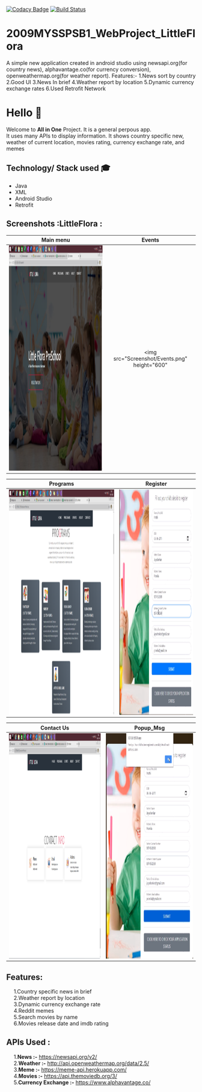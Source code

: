 [![Codacy Badge](https://app.codacy.com/project/badge/Grade/a2ce293b3c50472ea458a60970b90cd8)](https://www.codacy.com/gh/99002533/2009MYSSPSB1_WebProject_LittleFlora/dashboard?utm_source=github.com&amp;utm_medium=referral&amp;utm_content=99002533/2009MYSSPSB1_WebProject_LittleFlora&amp;utm_campaign=Badge_Grade)
[![Build Status](https://dev.azure.com/pratheeksha2409/2009MYSSPSB1_WebProject_LittleFlora/_apis/build/status/99002533.2009MYSSPSB1_WebProject_LittleFlora?branchName=main)](https://dev.azure.com/pratheeksha2409/2009MYSSPSB1_WebProject_LittleFlora/_build/latest?definitionId=2&branchName=main)
# 2009MYSSPSB1_WebProject_LittleFlora
A simple new application created in android studio using newsapi.org(for country news), alphavantage.co(for currency conversion), openweathermap.org(for weather report).
Features:-
1.News sort by country
2.Good UI
3.News In brief
4.Weather report by location
5.Dynamic currency exchange rates
6.Used Retrofit Network
# Hello :wave:
Welcome to **All in One** Project. It is a general perpous app.<br/>
It uses many APIs to display information. It shows country specific new, weather of current location, movies rating, currency exchange rate, and memes<br />
## Technology/ Stack used :mortar_board:
- Java 
- XML
- Android Studio
- Retrofit

## Screenshots :LittleFlora :

|                        Main menu                     |                          Events                       |
| :--------------------------------------------------: | :---------------------------------------------------: |
|  <img src="Screenshot/Home.png" height="600">        |      <img src="Screenshot/Events.png" height="600"    |

|                       Programs                       |                        Register                       |
| :--------------------------------------------------: | :---------------------------------------------------: |
|   <img src="Screenshot/Programs.png" height="600">   |      <img src="Screenshot/Register.png" height="600"> |

|                    Contact Us                        |                   Popup_Msg                           |
| :--------------------------------------------------: | :---------------------------------------------------: |
| <img src="Screenshot/Contact.png" height="600">      |  <img src="Screenshot/Popup.png" height="600">        |
 

## Features:
&nbsp;&nbsp;&nbsp;&nbsp;&nbsp;1.Country specific news in brief<br />
&nbsp;&nbsp;&nbsp;&nbsp;&nbsp;2.Weather report by location<br />
&nbsp;&nbsp;&nbsp;&nbsp;&nbsp;3.Dynamic currency exchange rate<br />
&nbsp;&nbsp;&nbsp;&nbsp;&nbsp;4.Reddit memes<br />
&nbsp;&nbsp;&nbsp;&nbsp;&nbsp;5.Search movies by name<br />
&nbsp;&nbsp;&nbsp;&nbsp;&nbsp;6.Movies release date and imdb rating<br />

## APIs Used :
&nbsp;&nbsp;&nbsp;&nbsp;&nbsp;1.**News :-** https://newsapi.org/v2/<br />
&nbsp;&nbsp;&nbsp;&nbsp;&nbsp;2.**Weather :-** http://api.openweathermap.org/data/2.5/<br />
&nbsp;&nbsp;&nbsp;&nbsp;&nbsp;3.**Meme :-** https://meme-api.herokuapp.com/<br />
&nbsp;&nbsp;&nbsp;&nbsp;&nbsp;4.**Movies :-** https://api.themoviedb.org/3/<br />
&nbsp;&nbsp;&nbsp;&nbsp;&nbsp;5.**Currency Exchange :-** https://www.alphavantage.co/<br />
